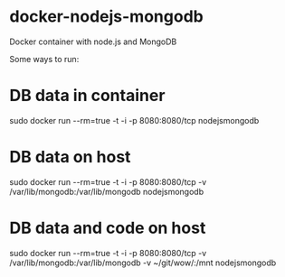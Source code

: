 docker-nodejs-mongodb
=====================

Docker container with node.js and MongoDB


Some ways to run:

# DB data in container
sudo docker run --rm=true -t -i -p 8080:8080/tcp nodejsmongodb
# DB data on host
sudo docker run --rm=true -t -i -p 8080:8080/tcp -v /var/lib/mongodb:/var/lib/mongodb nodejsmongodb
# DB data and code on host
sudo docker run --rm=true -t -i -p 8080:8080/tcp -v /var/lib/mongodb:/var/lib/mongodb -v ~/git/wow/:/mnt nodejsmongodb
